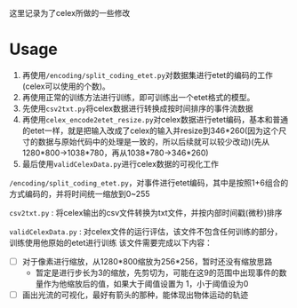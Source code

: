这里记录为了celex所做的一些修改
# Usage
1. 再使用`/encoding/split_coding_etet.py`对数据集进行etet的编码的工作(celex可以使用的个数)。
2. 再使用正常的训练方法进行训练，即可训练出一个etet格式的模型。
3. 先使用`csv2txt.py`将celex数据进行转换成按时间排序的事件流数据
4. 再使用`celex_encode2etet_resize.py`对celex数据进行etet编码，基本和普通的etet一样，就是把输入改成了celex的输入并resize到346\*260(因为这个尺寸的数据与原始代码中的处理是一致的，所以后续就可以较少改动)(先从1280\*800->1038\*780，再从1038\*780->346\*260)
5. 最后使用`validCelexData.py`进行celex数据的可视化工作


`/encoding/split_coding_etet.py`，对事件进行etet编码，其中是按照1+6组合的方式编码的，并将时间统一缩放到0~255

`csv2txt.py` : 将celex输出的csv文件转换为txt文件，并按内部时间戳(微秒)排序

`validCelexData.py` : 对celex文件的运行评估，该文件不包含任何训练的部分，训练使用他原始的etet进行训练
该文件需要完成以下内容：

- [ ] 对于像素进行缩放，从1280\*800缩放为256\*256，暂时还没有缩放思路
  - 暂定是进行步长为3的缩放，先剪切为，可能在这9的范围中出现事件的数量作为他缩放后的值，如果大于阈值设置为 1，小于阈值设为0
- [ ] 画出光流的可视化，最好有箭头的那种，能体现出物体运动的轨迹
